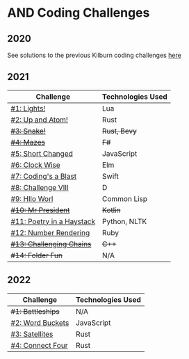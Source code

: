 # AND Coding Challenges

## 2020
See solutions to the previous Kilburn coding challenges [here](https://github.com/alexking-and/kilburn-coding-challenges)

## 2021
Challenge | Technologies Used
--- | ---
[#1: Lights!](2021/challenge-01-lights) | Lua
[#2: Up and Atom!](2021/challenge-02-up-and-atom) | Rust
~~[#3: Snake!](2021/challenge-03-snake)~~ | ~~Rust, Bevy~~
~~[#4: Mazes](2021/challenge-04-mazes)~~ | ~~F#~~
[#5: Short Changed](2021/challenge-05-short-changed) | JavaScript
[#6: Clock Wise](2021/challenge-06-clock-wise) | Elm
[#7: Coding's a Blast](2021/challenge-07-codings-a-blast) | Swift
[#8: Challenge VIII](2021/challenge-08-challenge-viii) | D
[#9: Hllo Worl](2021/challenge-09-hllo-worl) | Common Lisp
~~[#10: Mr President](2021/challenge-10-mr-president)~~ | ~~Kotlin~~
[#11: Poetry in a Haystack](2021/challenge-11-poetry-in-a-haystack) | Python, NLTK
[#12: Number Rendering](2021/challenge-12-number-rendering) | Ruby
~~[#13: Challenging Chains](2021/challenge-13-challenging-chains)~~ | ~~C++~~
~~#14: Folder Fun~~ | N/A

## 2022
Challenge | Technologies Used
--- | ---
~~#1: Battleships~~ | N/A
[#2: Word Buckets](2022/challenge-02-word-buckets) | JavaScript
[#3: Satellites](2022/challenge-03-satellites) | Rust
[#4: Connect Four](2022/challenge-04-connect-four) | Rust
